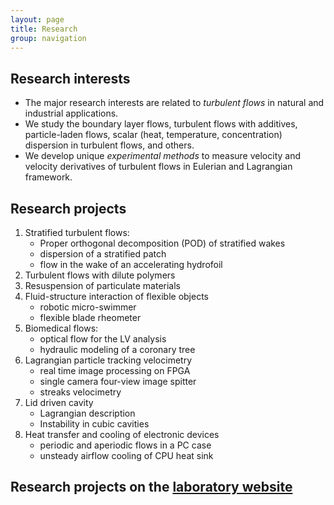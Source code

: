```yaml
---
layout: page
title: Research
group: navigation
---
```


## Research interests

* The major research interests are related to *turbulent flows* in natural and 
industrial applications. 
* We study the boundary layer flows, turbulent flows with  additives, particle-laden flows, 
scalar (heat, temperature, concentration) dispersion in turbulent flows, and others. 
* We develop unique *experimental methods* to measure velocity and velocity derivatives of 
turbulent flows in Eulerian and Lagrangian framework.

## Research projects
1. Stratified turbulent flows:
   * Proper orthogonal decomposition (POD) of stratified wakes  
   * dispersion of a stratified patch
   * flow in the wake of an accelerating hydrofoil
2. Turbulent flows with dilute polymers
3. Resuspension of particulate materials
4. Fluid-structure interaction of flexible objects
   * robotic micro-swimmer
   * flexible blade rheometer
5. Biomedical flows: 
   * optical flow for the LV analysis
   * hydraulic modeling of a coronary tree
4. Lagrangian particle tracking velocimetry
   * real time image processing on FPGA
   * single camera four-view image spitter
   * streaks velocimetry
5. Lid driven cavity
   * Lagrangian description
   * Instability in cubic cavities
6. Heat transfer and cooling of electronic devices
   * periodic and aperiodic flows in a PC case
   * unsteady airflow cooling of CPU heat sink

## Research projects on the [laboratory website](http://www.eng.tau.ac.il/turbulencelab)


